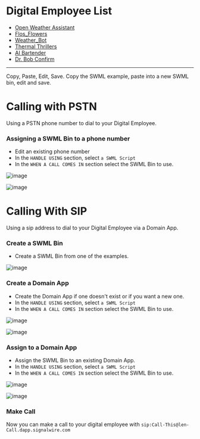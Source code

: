 

# Digital Employee List

* [Open Weather Assistant](https://github.com/signalwire/digital_employees/blob/main/serverless/OpenWeather_Assistant)
* [Flos_Flowers](https://github.com/signalwire/digital_employees/tree/main/serverless/Flos_Flowers)
* [Weather_Bot](https://github.com/signalwire/digital_employees/tree/main/serverless/Weather_Bot)
* [Thermal Thrillers](https://github.com/signalwire/digital_employees/tree/main/serverless/Thermal_Thrillers)
* [AI Bartender](https://github.com/signalwire/digital_employees/blob/main/serverless/Bartender)
* [Dr. Bob Confirm](https://github.com/signalwire/digital_employees/tree/main/serverless/Dr_Bob_Confirm)
------------------------

Copy, Paste, Edit, Save.  Copy the SWML example, paste into a new SWML bin, edit and save.

# Calling with PSTN

Using a PSTN phone number to dial to your Digital Employee.

###

### Assigning a SWML Bin to a phone number

* Edit an existing phone number
* In the `HANDLE USING` section, select `a SWML Script`
* In the `WHEN A CALL COMES IN` section select the SWML Bin to use.

![image](https://github.com/signalwire/digital_employees/assets/13131198/2feb0525-1e87-4ff7-928d-341b5f940190)


![image](https://github.com/signalwire/digital_employees/assets/13131198/f39b5e40-719d-47d4-aa10-ffcefd3b6b78)



# Calling With SIP

Using a sip address to dial to your Digital Employee via a Domain App. 

### Create a SWML Bin

* Create a SWML Bin from one of the examples.

![image](https://github.com/signalwire/digital_employees/assets/13131198/85a36e64-8ec0-426c-a412-c6d1a4b412dd)


### Create a Domain App

* Create the Domain App if one doesn't exist or if you want a new one.
* In the `HANDLE USING` section, select `a SWML Script`
* In the `WHEN A CALL COMES IN` section select the SWML Bin to use.

![image](https://github.com/signalwire/digital_employees/assets/13131198/1c8761fd-d265-469a-b155-a6646bd25589)

![image](https://github.com/signalwire/digital_employees/assets/13131198/9140e2c9-48ff-4338-a31f-55400f3489d4)


### Assign to a Domain App

* Assign the SWML Bin to an existing Domain App.
* In the `HANDLE USING` section, select `a SWML Script`
* In the `WHEN A CALL COMES IN` section select the SWML Bin to use.

![image](https://github.com/signalwire/digital_employees/assets/13131198/a27a32ac-ebf1-4803-91e2-699718aab08f)



![image](https://github.com/signalwire/digital_employees/assets/13131198/9140e2c9-48ff-4338-a31f-55400f3489d4)


### Make Call


Now you can make a call to your digital employee with `sip:Call-This@len-Call.dapp.signalwire.com`
